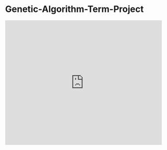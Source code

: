 # Genetic-Algorithm-Term-Project
<iframe height="400px" width="100%" src="https://replit.com/@AbhJ/python-tsp-simulated-annealing?lite=true" scrolling="no" frameborder="no" allowtransparency="true" allowfullscreen="true" sandbox="allow-forms allow-pointer-lock allow-popups allow-same-origin allow-scripts allow-modals"></iframe>
